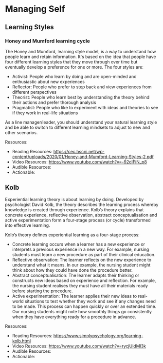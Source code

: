 # Managing Self

## Learning Styles

### Honey and Mumford learning cycle

The Honey and Mumford, learning style model, is a way to understand how people learn and retain information. It's based on the idea that people have four different learning styles that they move through over time but eventually develop a preference for one or more. The four styles are: 

 - Activist: People who learn by doing and are open-minded and enthusiastic about new experiences 
 - Reflector: People who prefer to step back and view experiences from different perspectives 
 - Theorist: People who learn best by understanding the theory behind their actions and prefer thorough analysis 
 - Pragmatist: People who like to experiment with ideas and theories to see if they work in real-life situations 

As a line manager/leader, you should understand your natural learning style and be able to switch to different learning mindsets to adjust to new and other scenarios.

Resources: 
- Reading Resources: https://cec.hscni.net/wp-content/uploads/2020/01/Honey-and-Mumford-Learning-Styles-2.pdf
- Video Resources: https://www.youtube.com/watch?v=-92dIFiN_p8 
- Audible Resources:
- Actionable: 

## Kolb

Experiential learning theory is about learning by doing. Developed by psychologist David Kolb, the theory describes the learning process whereby knowledge is created through experience. Kolb’s theory explains that concrete experience, reflective observation, abstract conceptualisation and active experimentation form a four-stage process (or cycle) transformed into effective learning. 

Kolb’s theory defines experiential learning as a four-stage process: 

 - Concrete learning occurs when a learner has a new experience or interprets a previous experience in a new way. For example, nursing students must learn a new procedure as part of their clinical education.
 - Reflective observation: The learner reflects on the new experience to understand what it means. In our example, the nursing student might think about how they could have done the procedure better.
 - Abstract conceptualisation: The learner adapts their thinking or constructs new ideas based on experience and reflection. For example, the nursing student realises they must have all their materials ready before starting the procedure.
 - Active experimentation: The learner applies their new ideas to real-world situations to test whether they work and see if any changes need to be made. This process can happen quickly or over an extended time. Our nursing students might note how smoothly things go consistently when they have everything ready for a procedure in advance.

Resources: 
- Reading Resources: https://www.simplypsychology.org/learning-kolb.html
- Video Resources: https://www.youtube.com/watch?v=rycjUldMl3k
- Audible Resources:
- Actionable: 
